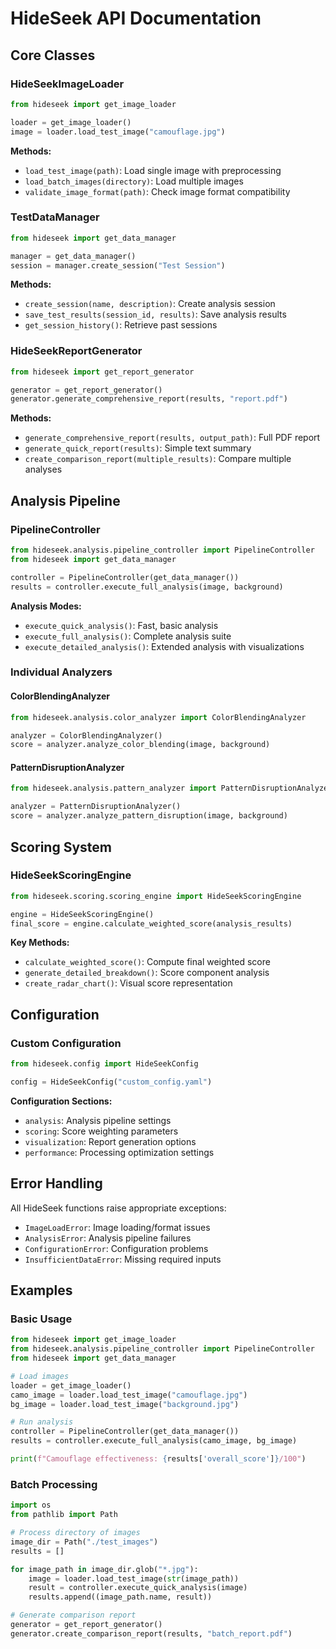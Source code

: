 # HideSeek API Documentation

## Core Classes

### HideSeekImageLoader
```python
from hideseek import get_image_loader

loader = get_image_loader()
image = loader.load_test_image("camouflage.jpg")
```

**Methods:**
- `load_test_image(path)`: Load single image with preprocessing
- `load_batch_images(directory)`: Load multiple images
- `validate_image_format(path)`: Check image format compatibility

### TestDataManager
```python
from hideseek import get_data_manager

manager = get_data_manager()
session = manager.create_session("Test Session")
```

**Methods:**
- `create_session(name, description)`: Create analysis session
- `save_test_results(session_id, results)`: Save analysis results
- `get_session_history()`: Retrieve past sessions

### HideSeekReportGenerator
```python
from hideseek import get_report_generator

generator = get_report_generator()
generator.generate_comprehensive_report(results, "report.pdf")
```

**Methods:**
- `generate_comprehensive_report(results, output_path)`: Full PDF report
- `generate_quick_report(results)`: Simple text summary
- `create_comparison_report(multiple_results)`: Compare multiple analyses

## Analysis Pipeline

### PipelineController
```python
from hideseek.analysis.pipeline_controller import PipelineController
from hideseek import get_data_manager

controller = PipelineController(get_data_manager())
results = controller.execute_full_analysis(image, background)
```

**Analysis Modes:**
- `execute_quick_analysis()`: Fast, basic analysis
- `execute_full_analysis()`: Complete analysis suite
- `execute_detailed_analysis()`: Extended analysis with visualizations

### Individual Analyzers

#### ColorBlendingAnalyzer
```python
from hideseek.analysis.color_analyzer import ColorBlendingAnalyzer

analyzer = ColorBlendingAnalyzer()
score = analyzer.analyze_color_blending(image, background)
```

#### PatternDisruptionAnalyzer
```python
from hideseek.analysis.pattern_analyzer import PatternDisruptionAnalyzer

analyzer = PatternDisruptionAnalyzer()
score = analyzer.analyze_pattern_disruption(image, background)
```

## Scoring System

### HideSeekScoringEngine
```python
from hideseek.scoring.scoring_engine import HideSeekScoringEngine

engine = HideSeekScoringEngine()
final_score = engine.calculate_weighted_score(analysis_results)
```

**Key Methods:**
- `calculate_weighted_score()`: Compute final weighted score
- `generate_detailed_breakdown()`: Score component analysis
- `create_radar_chart()`: Visual score representation

## Configuration

### Custom Configuration
```python
from hideseek.config import HideSeekConfig

config = HideSeekConfig("custom_config.yaml")
```

**Configuration Sections:**
- `analysis`: Analysis pipeline settings
- `scoring`: Score weighting parameters
- `visualization`: Report generation options
- `performance`: Processing optimization settings

## Error Handling

All HideSeek functions raise appropriate exceptions:
- `ImageLoadError`: Image loading/format issues
- `AnalysisError`: Analysis pipeline failures  
- `ConfigurationError`: Configuration problems
- `InsufficientDataError`: Missing required inputs

## Examples

### Basic Usage
```python
from hideseek import get_image_loader
from hideseek.analysis.pipeline_controller import PipelineController
from hideseek import get_data_manager

# Load images
loader = get_image_loader()
camo_image = loader.load_test_image("camouflage.jpg")
bg_image = loader.load_test_image("background.jpg")

# Run analysis  
controller = PipelineController(get_data_manager())
results = controller.execute_full_analysis(camo_image, bg_image)

print(f"Camouflage effectiveness: {results['overall_score']}/100")
```

### Batch Processing
```python
import os
from pathlib import Path

# Process directory of images
image_dir = Path("./test_images")
results = []

for image_path in image_dir.glob("*.jpg"):
    image = loader.load_test_image(str(image_path))
    result = controller.execute_quick_analysis(image)
    results.append((image_path.name, result))

# Generate comparison report
generator = get_report_generator()
generator.create_comparison_report(results, "batch_report.pdf")
```
